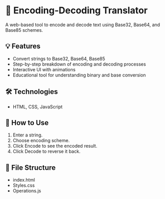 # 🔐 Encoding-Decoding Translator

A web-based tool to encode and decode text using Base32, Base64, and Base85 schemes.

## 💡 Features
- Convert strings to Base32, Base64, Base85
- Step-by-step breakdown of encoding and decoding processes
- Interactive UI with animations
- Educational tool for understanding binary and base conversion

## 🛠️ Technologies
- HTML, CSS, JavaScript

## 🚀 How to Use
1. Enter a string.
2. Choose encoding scheme.
3. Click Encode to see the encoded result.
4. Click Decode to reverse it back.

## 📁 File Structure
- index.html
- Styles.css
- Operations.js
